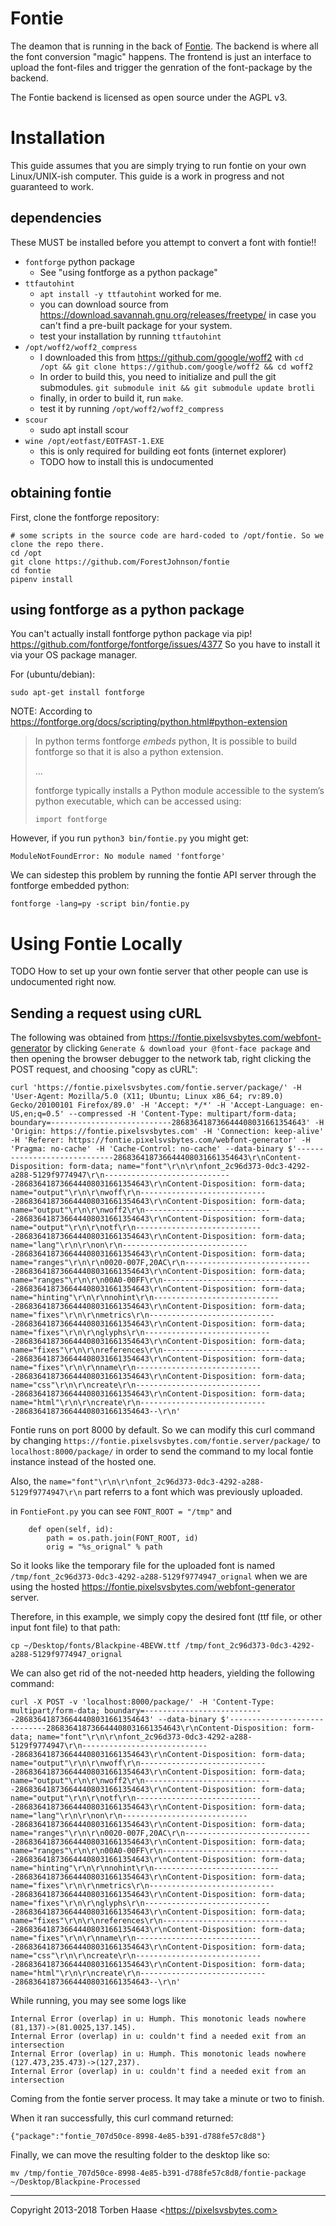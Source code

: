 # Fontie

The deamon that is running in the back of [Fontie](https://fontie.pixelsvsbytes.com). The backend
is where all the font conversion "magic" happens. The frontend is just an interface to upload the
font-files and trigger the genration of the font-package by the backend.

The Fontie backend is licensed as open source under the AGPL v3.

# Installation

This guide assumes that you are simply trying to run fontie on your own Linux/UNIX-ish computer. This guide is a work in progress and not guaranteed to work.

## dependencies 

These MUST be installed before you attempt to convert a font with fontie!!

  - `fontforge` python package
     - See "using fontforge as a python package"
  - `ttfautohint`
     - `apt install -y ttfautohint` worked for me.
     - you can download source from https://download.savannah.gnu.org/releases/freetype/ in case you can't find a pre-built package for your system.
     - test your installation by running `ttfautohint`
  - `/opt/woff2/woff2_compress`
     - I downloaded this from https://github.com/google/woff2 with `cd /opt && git clone https://github.com/google/woff2 && cd woff2`
     - In order to build this, you need to initialize and pull the git submodules. `git submodule init && git submodule update brotli`
     - finally, in order to build it, run `make`.
     - test it by running `/opt/woff2/woff2_compress`
  - `scour`
     - sudo apt install scour
  - `wine /opt/eotfast/EOTFAST-1.EXE`
     - this is only required for building eot fonts (internet explorer) 
     - TODO how to install this is undocumented 
    

## obtaining fontie

First, clone the fontforge repository:

```
# some scripts in the source code are hard-coded to /opt/fontie. So we clone the repo there.
cd /opt
git clone https://github.com/ForestJohnson/fontie 
cd fontie
pipenv install
```

## using fontforge as a python package

You can't actually install fontforge python package via pip! https://github.com/fontforge/fontforge/issues/4377
So you have to install it via your OS package manager. 

For (ubuntu/debian):

```
sudo apt-get install fontforge
```

NOTE: According to https://fontforge.org/docs/scripting/python.html#python-extension  

> In python terms fontforge _embeds_ python, It is possible to build fontforge so that it is also a python extension.
>
> ...
>
> fontforge typically installs a Python module accessible to the system’s python executable, which can be accessed using:
> 
> ```
> import fontforge
> ```

However, if you run `python3 bin/fontie.py` you might get:

```
ModuleNotFoundError: No module named 'fontforge'
```

We can sidestep this problem by running the fontie API server through the fontforge embedded python:

```
fontforge -lang=py -script bin/fontie.py 
```

# Using Fontie Locally 

TODO How to set up your own fontie server that other people can use is undocumented right now.

## Sending a request using cURL

The following was obtained from https://fontie.pixelsvsbytes.com/webfont-generator by clicking `Generate & download your @font-face package`  and then opening the browser debugger to the network tab, right clicking the POST request, and choosing "copy as cURL":

`curl 'https://fontie.pixelsvsbytes.com/fontie.server/package/' -H 'User-Agent: Mozilla/5.0 (X11; Ubuntu; Linux x86_64; rv:89.0) Gecko/20100101 Firefox/89.0' -H 'Accept: */*' -H 'Accept-Language: en-US,en;q=0.5' --compressed -H 'Content-Type: multipart/form-data; boundary=---------------------------286836418736644408031661354643' -H 'Origin: https://fontie.pixelsvsbytes.com' -H 'Connection: keep-alive' -H 'Referer: https://fontie.pixelsvsbytes.com/webfont-generator' -H 'Pragma: no-cache' -H 'Cache-Control: no-cache' --data-binary $'-----------------------------286836418736644408031661354643\r\nContent-Disposition: form-data; name="font"\r\n\r\nfont_2c96d373-0dc3-4292-a288-5129f9774947\r\n-----------------------------286836418736644408031661354643\r\nContent-Disposition: form-data; name="output"\r\n\r\nwoff\r\n-----------------------------286836418736644408031661354643\r\nContent-Disposition: form-data; name="output"\r\n\r\nwoff2\r\n-----------------------------286836418736644408031661354643\r\nContent-Disposition: form-data; name="output"\r\n\r\notf\r\n-----------------------------286836418736644408031661354643\r\nContent-Disposition: form-data; name="lang"\r\n\r\non\r\n-----------------------------286836418736644408031661354643\r\nContent-Disposition: form-data; name="ranges"\r\n\r\n0020-007F,20AC\r\n-----------------------------286836418736644408031661354643\r\nContent-Disposition: form-data; name="ranges"\r\n\r\n00A0-00FF\r\n-----------------------------286836418736644408031661354643\r\nContent-Disposition: form-data; name="hinting"\r\n\r\nnohint\r\n-----------------------------286836418736644408031661354643\r\nContent-Disposition: form-data; name="fixes"\r\n\r\nmetrics\r\n-----------------------------286836418736644408031661354643\r\nContent-Disposition: form-data; name="fixes"\r\n\r\nglyphs\r\n-----------------------------286836418736644408031661354643\r\nContent-Disposition: form-data; name="fixes"\r\n\r\nreferences\r\n-----------------------------286836418736644408031661354643\r\nContent-Disposition: form-data; name="fixes"\r\n\r\nname\r\n-----------------------------286836418736644408031661354643\r\nContent-Disposition: form-data; name="css"\r\n\r\ncreate\r\n-----------------------------286836418736644408031661354643\r\nContent-Disposition: form-data; name="html"\r\n\r\ncreate\r\n-----------------------------286836418736644408031661354643--\r\n'`

Fontie runs on port 8000 by default. So we can modify this curl command by changing `https://fontie.pixelsvsbytes.com/fontie.server/package/` to `localhost:8000/package/` in order to send the command to my local fontie instance instead of the hosted one. 

Also, the `name="font"\r\n\r\nfont_2c96d373-0dc3-4292-a288-5129f9774947\r\n` part referrs to a font which was previously uploaded. 

in `FontieFont.py` you can see `FONT_ROOT = "/tmp"` and 

```
    def open(self, id):
        path = os.path.join(FONT_ROOT, id)
        orig = "%s_orignal" % path
```

So it looks like the temporary file for the uploaded font is named `/tmp/font_2c96d373-0dc3-4292-a288-5129f9774947_orignal` when we are using the hosted https://fontie.pixelsvsbytes.com/webfont-generator server. 

Therefore, in this example, we simply copy the desired font (ttf file, or other input font file) to that path:

```
cp ~/Desktop/fonts/Blackpine-4BEVW.ttf /tmp/font_2c96d373-0dc3-4292-a288-5129f9774947_orignal
```

We can also get rid of the not-needed http headers, yielding the following command: 

`curl -X POST -v 'localhost:8000/package/' -H 'Content-Type: multipart/form-data; boundary=---------------------------286836418736644408031661354643' --data-binary $'-----------------------------286836418736644408031661354643\r\nContent-Disposition: form-data; name="font"\r\n\r\nfont_2c96d373-0dc3-4292-a288-5129f9774947\r\n-----------------------------286836418736644408031661354643\r\nContent-Disposition: form-data; name="output"\r\n\r\nwoff\r\n-----------------------------286836418736644408031661354643\r\nContent-Disposition: form-data; name="output"\r\n\r\nwoff2\r\n-----------------------------286836418736644408031661354643\r\nContent-Disposition: form-data; name="output"\r\n\r\notf\r\n-----------------------------286836418736644408031661354643\r\nContent-Disposition: form-data; name="lang"\r\n\r\non\r\n-----------------------------286836418736644408031661354643\r\nContent-Disposition: form-data; name="ranges"\r\n\r\n0020-007F,20AC\r\n-----------------------------286836418736644408031661354643\r\nContent-Disposition: form-data; name="ranges"\r\n\r\n00A0-00FF\r\n-----------------------------286836418736644408031661354643\r\nContent-Disposition: form-data; name="hinting"\r\n\r\nnohint\r\n-----------------------------286836418736644408031661354643\r\nContent-Disposition: form-data; name="fixes"\r\n\r\nmetrics\r\n-----------------------------286836418736644408031661354643\r\nContent-Disposition: form-data; name="fixes"\r\n\r\nglyphs\r\n-----------------------------286836418736644408031661354643\r\nContent-Disposition: form-data; name="fixes"\r\n\r\nreferences\r\n-----------------------------286836418736644408031661354643\r\nContent-Disposition: form-data; name="fixes"\r\n\r\nname\r\n-----------------------------286836418736644408031661354643\r\nContent-Disposition: form-data; name="css"\r\n\r\ncreate\r\n-----------------------------286836418736644408031661354643\r\nContent-Disposition: form-data; name="html"\r\n\r\ncreate\r\n-----------------------------286836418736644408031661354643--\r\n'`

While running, you may see some logs like 

```
Internal Error (overlap) in u: Humph. This monotonic leads nowhere (81,137)->(81.0025,137.145).
Internal Error (overlap) in u: couldn't find a needed exit from an intersection
Internal Error (overlap) in u: Humph. This monotonic leads nowhere (127.473,235.473)->(127,237).
Internal Error (overlap) in u: couldn't find a needed exit from an intersection
```

Coming from the fontie server process. It may take a minute or two to finish.

When it ran successfully, this curl command returned: 

```
{"package":"fontie_707d50ce-8998-4e85-b391-d788fe57c8d8"}
```

Finally, we can move the resulting folder to the desktop like so:

```
mv /tmp/fontie_707d50ce-8998-4e85-b391-d788fe57c8d8/fontie-package ~/Desktop/Blackpine-Processed
```

----

Copyright 2013-2018 Torben Haase \<https://pixelsvsbytes.com>
